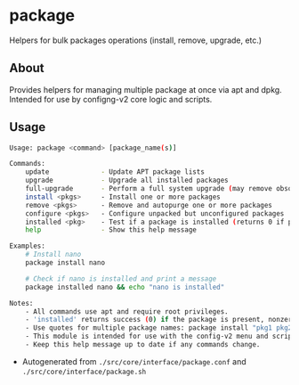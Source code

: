 # package
Helpers for bulk packages operations (install, remove, upgrade, etc.)

## About
Provides helpers for managing multiple package at once via apt and dpkg. Intended for use by configng-v2 core logic and scripts.

## Usage
~~~bash
Usage: package <command> [package_name(s)]

Commands:
	update             - Update APT package lists
	upgrade            - Upgrade all installed packages
	full-upgrade       - Perform a full system upgrade (may remove obsolete packages)
	install <pkgs>     - Install one or more packages
	remove <pkgs>      - Remove and autopurge one or more packages
	configure <pkgs>   - Configure unpacked but unconfigured packages
	installed <pkg>    - Test if a package is installed (returns 0 if present)
	help               - Show this help message

Examples:
	# Install nano
	package install nano

	# Check if nano is installed and print a message
	package installed nano && echo "nano is installed"

Notes:
	- All commands use apt and require root privileges.
	- 'installed' returns success (0) if the package is present, nonzero otherwise.
	- Use quotes for multiple package names: package install "pkg1 pkg2"
	- This module is intended for use with the config-v2 menu and scripts.
	- Keep this help message up to date if any commands change.
~~~

- Autogenerated from `./src/core/interface/package.conf` and `./src/core/interface/package.sh`
